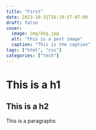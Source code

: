 ```yaml
---
title: "First"
date: 2023-10-31T16:19:57-07:00
draft: false
cover:
  image: img/dog.jpg
  alt: "this is a post image"
  caption: "This is the caption"
tags: ["html", "css"]
categories: ["tech"]
---
```


# This is a h1

## This is a h2

This is a paragraphs
